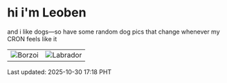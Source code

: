 # hi i'm Leoben

and i like dogs—so have some random dog pics that change whenever my CRON feels like it

|  |  |
|--------|----------|
| ![Borzoi](https://random-dog-vercel.vercel.app/api/random-borzoi?v=1761815932) | ![Labrador](https://random-dog-vercel.vercel.app/api/random-labrador?v=1761815932) |

Last updated: 2025-10-30 17:18 PHT
